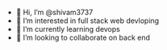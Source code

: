- 👋 Hi, I’m @shivam3737
- 👀 I’m interested in full stack web devloping
- 🌱 I’m currently learning devops
- 💞️ I’m looking to collaborate on back end


<!---
shivam3737/shivam3737 is a ✨ special ✨ repository because its `README.md` (this file) appears on your GitHub profile.
You can click the Preview link to take a look at your changes.
--->
